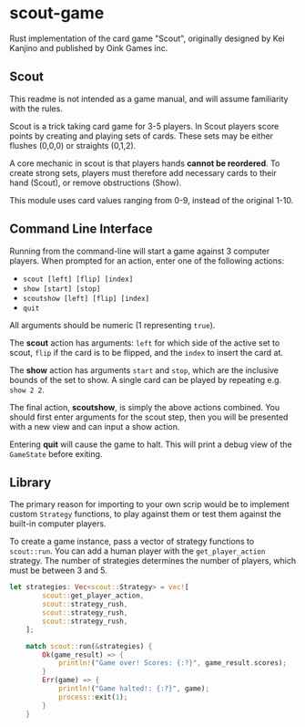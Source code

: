 # scout-game
Rust implementation of the card game "Scout", originally designed by Kei Kanjino and published by Oink Games inc.

## Scout
This readme is not intended as a game manual, and will assume familiarity with the rules.

Scout is a trick taking card game for 3-5 players. In Scout players score points by creating and playing sets of cards. These sets may be either flushes (0,0,0) or straights (0,1,2).

A core mechanic in scout is that players hands **cannot be reordered**. To create strong sets, players must therefore add necessary cards to their hand (Scout), or remove obstructions (Show).

This module uses card values ranging from 0-9, instead of the original 1-10.

## Command Line Interface
Running from the command-line will start a game against 3 computer players. When prompted for an action, enter one of the following actions:
- `scout [left] [flip] [index]`
- `show [start] [stop]`
- `scoutshow [left] [flip] [index]`
- `quit`

All arguments should be numeric (1 representing `true`).

The **scout** action has arguments: `left` for which side of the active set to scout, `flip` if the card is to be flipped, and the `index` to insert the card at.

The **show** action has arguments `start` and `stop`, which are the inclusive bounds of the set to show. A single card can be played by repeating e.g. `show 2 2`.

The final action, **scoutshow**, is simply the above actions combined. You should first enter arguments for the scout step, then you will be presented with a new view and can input a show action.

Entering **quit** will cause the game to halt. This will print a debug view of the `GameState` before exiting.

## Library
The primary reason for importing to your own scrip would be to implement custom `Strategy` functions, to play against them or test them against the built-in computer players.

To create a game instance, pass a vector of strategy functions to `scout::run`. You can add a human player with the `get_player_action` strategy. The number of strategies determines the number of players, which must be between 3 and 5.

```rust
let strategies: Vec<scout::Strategy> = vec![
        scout::get_player_action,
        scout::strategy_rush,
        scout::strategy_rush,
        scout::strategy_rush,
    ];

    match scout::run(&strategies) {
        Ok(game_result) => {
            println!("Game over! Scores: {:?}", game_result.scores);
        }
        Err(game) => {
            println!("Game halted!: {:?}", game);
            process::exit(1);
        }
    }
```